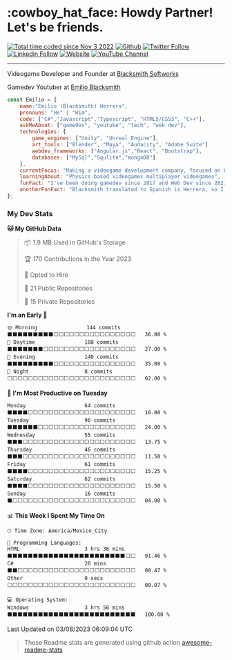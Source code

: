 <h1>:cowboy_hat_face:
Howdy Partner! Let's be friends.
</h1>
<a href="https://wakatime.com/@a700d4d5-c428-4d7b-8370-22df5995ee70"><img src="https://wakatime.com/badge/user/a700d4d5-c428-4d7b-8370-22df5995ee70.svg" alt="Total time coded since Nov 3 2022" /></a>
<a href="https://github.com/EmilioBlacksmith"><img alt="Github" src="https://img.shields.io/github/followers/EmilioBlacksmith.svg?style=social&label=Follow&maxAge=2592000"/></a>
<a href="https://twitter.com/intent/follow?screen_name=EmilioBlacksmit"><img alt="Twitter Follow" src="https://img.shields.io/twitter/follow/EmilioBlacksmit?label=EmilioBlacksmith"/></a>
<a href="https://www.linkedin.com/in/emilioblacksmith/"><img alt="Linkedin Follow" src="https://img.shields.io/badge/-EmilioBlacksmith-blue?style=flat-square&logo=Linkedin&logoColor=white&link=https://www.linkedin.com/in/emilioblacksmith/"></a>
<a href="https://emilioblacksmith.github.io/"><img alt="Website" src="https://img.shields.io/badge/Website-46a2f1.svg?&style=flat-square&logo=Google-Chrome&logoColor=white&link=https://emilioblacksmith.github.io/"></a>
<a href="https://www.youtube.com/channel/UC1ZeE2i5QwVwhWOV-HveneQ"><img alt="YouTube Channel" src="https://img.shields.io/youtube/channel/subscribers/UC1ZeE2i5QwVwhWOV-HveneQ?style=social"></a>


----
<p>Videogame Developer and Founder at <a href="https://www.linkedin.com/company/blacksmith-softworks/">Blacksmith Softworks</a></p>
<p>Gamedev Youtuber at <a href="https://www.youtube.com/channel/UC1ZeE2i5QwVwhWOV-HveneQ">Emilio Blacksmith</a></p>

```javascript
const Emilio = {
    name:"Emilio (Blacksmith) Herrera",
    pronouns: "He" | "Him",
    code: ["C#","Javascript","Typescript", "HTML5/CSS3", "C++"],
    askMeAbout: ["gamedev", "youtube", "tech", "web dev"],
    technologies: {
        game_engines: ["Unity", "Unreal Engine"],
        art_tools: ["Blender", "Maya", "Audacity", "Adobe Suite"]
        webdev_frameworks: ["Angular.js","React", "Bootstrap"],
        databases: ["MySql","Squlite","mongoDB"]
    },
    currentFocus: "Making a videogame development company, focused on both posting the best gamedev videos on youtube, and making fun game experiences.",
    learningAbout: "Physics based videogames multiplayer videogames",
    funFact: "I've been doing gamedev since 2017 and Web Dev since 2021",
    anotherFunFact: "Blacksmith translated to Spanish is Herrera, so I just made that into my my online last name"
};
```

### My Dev Stats
<!--START_SECTION:waka-->
**🐱 My GitHub Data** 

> 📦 1.9 MB Used in GitHub's Storage 
 > 
> 🏆 170 Contributions in the Year 2023
 > 
> 💼 Opted to Hire
 > 
> 📜 21 Public Repositories 
 > 
> 🔑 15 Private Repositories 
 > 
**I'm an Early 🐤** 

```text
🌞 Morning                144 commits         ⬛⬛⬛⬛⬛⬛⬛⬛⬛⬜⬜⬜⬜⬜⬜⬜⬜⬜⬜⬜⬜⬜⬜⬜⬜   36.00 % 
🌆 Daytime                108 commits         ⬛⬛⬛⬛⬛⬛⬛⬜⬜⬜⬜⬜⬜⬜⬜⬜⬜⬜⬜⬜⬜⬜⬜⬜⬜   27.00 % 
🌃 Evening                140 commits         ⬛⬛⬛⬛⬛⬛⬛⬛⬛⬜⬜⬜⬜⬜⬜⬜⬜⬜⬜⬜⬜⬜⬜⬜⬜   35.00 % 
🌙 Night                  8 commits           ⬜⬜⬜⬜⬜⬜⬜⬜⬜⬜⬜⬜⬜⬜⬜⬜⬜⬜⬜⬜⬜⬜⬜⬜⬜   02.00 % 
```
📅 **I'm Most Productive on Tuesday** 

```text
Monday                   64 commits          ⬛⬛⬛⬛⬜⬜⬜⬜⬜⬜⬜⬜⬜⬜⬜⬜⬜⬜⬜⬜⬜⬜⬜⬜⬜   16.00 % 
Tuesday                  96 commits          ⬛⬛⬛⬛⬛⬛⬜⬜⬜⬜⬜⬜⬜⬜⬜⬜⬜⬜⬜⬜⬜⬜⬜⬜⬜   24.00 % 
Wednesday                55 commits          ⬛⬛⬛⬜⬜⬜⬜⬜⬜⬜⬜⬜⬜⬜⬜⬜⬜⬜⬜⬜⬜⬜⬜⬜⬜   13.75 % 
Thursday                 46 commits          ⬛⬛⬛⬜⬜⬜⬜⬜⬜⬜⬜⬜⬜⬜⬜⬜⬜⬜⬜⬜⬜⬜⬜⬜⬜   11.50 % 
Friday                   61 commits          ⬛⬛⬛⬛⬜⬜⬜⬜⬜⬜⬜⬜⬜⬜⬜⬜⬜⬜⬜⬜⬜⬜⬜⬜⬜   15.25 % 
Saturday                 62 commits          ⬛⬛⬛⬛⬜⬜⬜⬜⬜⬜⬜⬜⬜⬜⬜⬜⬜⬜⬜⬜⬜⬜⬜⬜⬜   15.50 % 
Sunday                   16 commits          ⬛⬜⬜⬜⬜⬜⬜⬜⬜⬜⬜⬜⬜⬜⬜⬜⬜⬜⬜⬜⬜⬜⬜⬜⬜   04.00 % 
```


📊 **This Week I Spent My Time On** 

```text
🕑︎ Time Zone: America/Mexico_City

💬 Programming Languages: 
HTML                     3 hrs 36 mins       ⬛⬛⬛⬛⬛⬛⬛⬛⬛⬛⬛⬛⬛⬛⬛⬛⬛⬛⬛⬛⬛⬛⬛⬜⬜   91.46 % 
C#                       20 mins             ⬛⬛⬜⬜⬜⬜⬜⬜⬜⬜⬜⬜⬜⬜⬜⬜⬜⬜⬜⬜⬜⬜⬜⬜⬜   08.47 % 
Other                    0 secs              ⬜⬜⬜⬜⬜⬜⬜⬜⬜⬜⬜⬜⬜⬜⬜⬜⬜⬜⬜⬜⬜⬜⬜⬜⬜   00.07 % 

💻 Operating System: 
Windows                  3 hrs 56 mins       ⬛⬛⬛⬛⬛⬛⬛⬛⬛⬛⬛⬛⬛⬛⬛⬛⬛⬛⬛⬛⬛⬛⬛⬛⬛   100.00 % 
```


 Last Updated on 03/08/2023 06:09:04 UTC
<!--END_SECTION:waka-->

>These Readme stats are generated using github action [awesome-readme-stats](https://github.com/anmol098/waka-readme-stats)